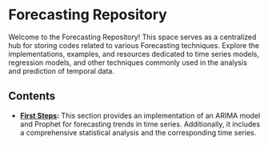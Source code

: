 # Forecasting Repository

Welcome to the Forecasting Repository! This space serves as a centralized hub for storing codes related to various Forecasting techniques. Explore the implementations, examples, and resources dedicated to time series models, regression models, and other techniques commonly used in the analysis and prediction of temporal data.

## Contents

- **[First Steps](Time_Series_FirstSteps.ipynb):** This section provides an implementation of an ARIMA model and Prophet for forecasting trends in time series. Additionally, it includes a comprehensive statistical analysis and the corresponding time series.

